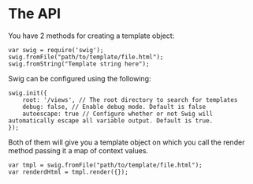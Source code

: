 # The API

You have 2 methods for creating a template object:

    var swig = require('swig');
    swig.fromFile("path/to/template/file.html");
    swig.fromString("Template string here");


Swig can be configured using the following:

    swig.init({
        root: '/views', // The root directory to search for templates
        debug: false, // Enable debug mode. Default is false
        autoescape: true // Configure whether or not Swig will automatically escape all variable output. Default is true.
    });

Both of them will give you a template object on which you call the render method passing it a map of context values.

    var tmpl = swig.fromFile("path/to/template/file.html");
    var renderdHtml = tmpl.render({});

